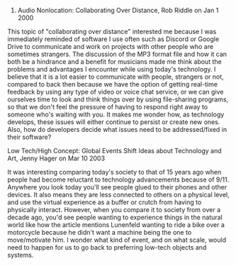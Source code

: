 1. Audio Nonlocation: Collaborating Over Distance, Rob Riddle on Jan 1 2000

This topic of "collaborating over distance" interested me because I was immediately reminded of software I use often such as Discord or Google Drive to communicate and work on projects with other people who are sometimes strangers. The discussion of the MP3 format file and how it can both be a hindrance and a benefit for musicians made me think about the problems and advantages I encounter while using today's technology. I believe that it is a lot easier to communicate with people, strangers or not, compared to back then because we have the option of getting real-time feedback by using any type of video or voice chat service, or we can give ourselves time to look and think things over by using file-sharing programs, so that we don't feel the pressure of having to respond right away to someone who's waiting with you. It makes me wonder how, as technology develops, these issues will either continue to persist or create new ones. Also, how do developers decide what issues need to be addressed/fixed in their software?

Low Tech/High Concept: Global Events Shift Ideas about Technology and Art, Jenny Hager on Mar 10 2003

It was interesting comparing today's society to that of 15 years ago when people had become reluctant to technology advancements because of 9/11. Anywhere you look today you'll see people glued to their phones and other devices. It also means they are less connected to others on a physical level, and use the virtual experience as a buffer or crutch from having to physically interact. However, when you compare it to society from over a decade ago, you'd see people wanting to experience things in the natural world like how the article mentions Lunenfeld wanting to ride a bike over a motorcycle because he didn't want a machine being the one to move/motivate him. I wonder what kind of event, and on what scale, would need to happen for us to go back to preferring low-tech objects and systems.
